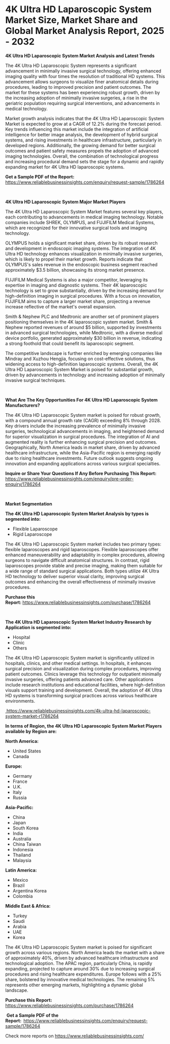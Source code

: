 <p><h1>4K Ultra HD Laparoscopic System Market Size, Market Share and Global Market Analysis Report, 2025 - 2032</h1></p><p><strong>4K Ultra HD Laparoscopic System Market Analysis and Latest Trends</strong></p>
<p><p>The 4K Ultra HD Laparoscopic System represents a significant advancement in minimally invasive surgical technology, offering enhanced imaging quality with four times the resolution of traditional HD systems. This advancement allows surgeons to visualize finer anatomical details during procedures, leading to improved precision and patient outcomes. The market for these systems has been experiencing robust growth, driven by the increasing adoption of minimally invasive surgeries, a rise in the geriatric population requiring surgical interventions, and advancements in medical technology.</p><p>Market growth analysis indicates that the 4K Ultra HD Laparoscopic System Market is expected to grow at a CAGR of 12.2% during the forecast period. Key trends influencing this market include the integration of artificial intelligence for better image analysis, the development of hybrid surgical systems, and rising investments in healthcare infrastructure, particularly in developed regions. Additionally, the growing demand for better surgical outcomes and patient safety measures propels the adoption of advanced imaging technologies. Overall, the combination of technological progress and increasing procedural demand sets the stage for a dynamic and rapidly expanding market for 4K Ultra HD laparoscopic systems.</p></p>
<p><strong>Get a Sample PDF of the Report:&nbsp;</strong> <a href="https://www.reliablebusinessinsights.com/enquiry/request-sample/1786264?utm_campaign=2768&utm_medium=2&utm_source=Github&utm_content=ia&utm_term=25032025&utm_id=4k-ultra-hd-laparoscopic-system">https://www.reliablebusinessinsights.com/enquiry/request-sample/1786264</a></p>
<p>&nbsp;</p>
<p><strong>4K Ultra HD Laparoscopic System Major Market Players</strong></p>
<p><p>The 4K Ultra HD Laparoscopic System Market features several key players, each contributing to advancements in medical imaging technology. Notable companies include SHREK, OLYMPUS, and FUJIFILM Medical Systems, which are recognized for their innovative surgical tools and imaging technology. </p><p>OLYMPUS holds a significant market share, driven by its robust research and development in endoscopic imaging systems. The integration of 4K Ultra HD technology enhances visualization in minimally invasive surgeries, which is likely to propel their market growth. Reports indicate that OLYMPUS's sales revenue in the endoscopic business segment reached approximately $3.5 billion, showcasing its strong market presence.</p><p>FUJIFILM Medical Systems is also a major competitor, leveraging its expertise in imaging and diagnostic systems. Their 4K laparoscopic technology is set to grow substantially, driven by the increasing demand for high-definition imaging in surgical procedures. With a focus on innovation, FUJIFILM aims to capture a larger market share, projecting a revenue increase reflective of the market's overall expansion.</p><p>Smith & Nephew PLC and Medtronic are another set of prominent players positioning themselves in the 4K laparoscopic system market. Smith & Nephew reported revenues of around $5 billion, supported by investments in advanced surgical technologies, while Medtronic, with a diverse medical device portfolio, generated approximately $30 billion in revenue, indicating a strong foothold that could benefit its laparoscopic segment.</p><p>The competitive landscape is further enriched by emerging companies like Mindray and Xuzhou Hengjia, focusing on cost-effective solutions, thus widening access to high-definition laparoscopic systems. Overall, the 4K Ultra HD Laparoscopic System Market is poised for substantial growth, driven by advancements in technology and increasing adoption of minimally invasive surgical techniques.</p></p>
<p>&nbsp;</p>
<p><strong>What Are The Key Opportunities For 4K Ultra HD Laparoscopic System Manufacturers?</strong></p>
<p><p>The 4K Ultra HD Laparoscopic System market is poised for robust growth, with a compound annual growth rate (CAGR) exceeding 8% through 2028. Key drivers include the increasing prevalence of minimally invasive surgeries, technological advancements in imaging, and heightened demand for superior visualization in surgical procedures. The integration of AI and augmented reality is further enhancing surgical precision and outcomes. Geographically, North America leads in market share, driven by advanced healthcare infrastructure, while the Asia-Pacific region is emerging rapidly due to rising healthcare investments. Future outlook suggests ongoing innovation and expanding applications across various surgical specialties.</p></p>
<p><strong>Inquire or Share Your Questions If Any Before Purchasing This Report:</strong> <a href="https://www.reliablebusinessinsights.com/enquiry/pre-order-enquiry/1786264?utm_campaign=2768&utm_medium=2&utm_source=Github&utm_content=ia&utm_term=25032025&utm_id=4k-ultra-hd-laparoscopic-system">https://www.reliablebusinessinsights.com/enquiry/pre-order-enquiry/1786264</a></p>
<p>&nbsp;</p>
<p><strong>Market Segmentation</strong></p>
<p><strong>The 4K Ultra HD Laparoscopic System Market Analysis by types is segmented into:</strong></p>
<p><ul><li>Flexible Laparoscope</li><li>Rigid Laparoscope</li></ul></p>
<p><p>The 4K Ultra HD Laparoscopic System market includes two primary types: flexible laparoscopes and rigid laparoscopes. Flexible laparoscopes offer enhanced maneuverability and adaptability in complex procedures, allowing surgeons to navigate difficult anatomical structures. In contrast, rigid laparoscopes provide stable and precise imaging, making them suitable for a wide range of standard surgical applications. Both types utilize 4K Ultra HD technology to deliver superior visual clarity, improving surgical outcomes and enhancing the overall effectiveness of minimally invasive procedures.</p></p>
<p><strong>Purchase this Report:&nbsp;</strong><a href="https://www.reliablebusinessinsights.com/purchase/1786264?utm_campaign=2768&utm_medium=2&utm_source=Github&utm_content=ia&utm_term=25032025&utm_id=4k-ultra-hd-laparoscopic-system">https://www.reliablebusinessinsights.com/purchase/1786264</a></p>
<p>&nbsp;</p>
<p><strong>The 4K Ultra HD Laparoscopic System Market Industry Research by Application is segmented into:</strong></p>
<p><ul><li>Hospital</li><li>Clinic</li><li>Others</li></ul></p>
<p><p>The 4K Ultra HD Laparoscopic System market is significantly utilized in hospitals, clinics, and other medical settings. In hospitals, it enhances surgical precision and visualization during complex procedures, improving patient outcomes. Clinics leverage this technology for outpatient minimally invasive surgeries, offering patients advanced care. Other applications include research institutions and educational facilities, where high-definition visuals support training and development. Overall, the adoption of 4K Ultra HD systems is transforming surgical practices across various healthcare environments.</p></p>
<p><a href="https://www.reliablebusinessinsights.com/4k-ultra-hd-laparoscopic-system-market-r1786264?utm_campaign=2768&utm_medium=2&utm_source=Github&utm_content=ia&utm_term=25032025&utm_id=4k-ultra-hd-laparoscopic-system">&nbsp;https://www.reliablebusinessinsights.com/4k-ultra-hd-laparoscopic-system-market-r1786264</a></p>
<p><strong>In terms of Region, the 4K Ultra HD Laparoscopic System Market Players available by Region are:</strong></p>
<p>
    <p> <strong> North America: </strong>
        <ul>
            <li>United States</li>
            <li>Canada</li>
        </ul>
        </p> 
    <p> <strong> Europe: </strong>
        <ul>
            <li>Germany</li>
            <li>France</li>
            <li>U.K.</li>
            <li>Italy</li>
            <li>Russia</li>
        </ul>
        </p> 
    <p> <strong> Asia-Pacific: </strong>
        <ul>
            <li>China</li>
            <li>Japan</li>
            <li>South Korea</li>
            <li>India</li>
            <li>Australia</li>
            <li>China Taiwan</li>
            <li>Indonesia</li>
            <li>Thailand</li>
            <li>Malaysia</li>
        </ul>
        </p> 
    <p> <strong> Latin America: </strong>
        <ul>
            <li>Mexico</li>
            <li>Brazil</li>
            <li>Argentina Korea</li>
            <li>Colombia</li>
        </ul>
        </p> 
    <p> <strong> Middle East & Africa: </strong>
        <ul>
            <li>Turkey</li>
            <li>Saudi</li>
            <li>Arabia</li>
            <li>UAE</li>
            <li>Korea</li>
        </ul>
    </p>
    </p>
<p><p>The 4K Ultra HD Laparoscopic System market is poised for significant growth across various regions. North America leads the market with a share of approximately 40%, driven by advanced healthcare infrastructure and technological adoption. The APAC region, particularly China, is rapidly expanding, projected to capture around 30% due to increasing surgical procedures and rising healthcare expenditures. Europe follows with a 25% share, bolstered by innovative medical technologies. The remaining 5% represents other emerging markets, highlighting a dynamic global landscape.</p></p>
<p><strong>Purchase this Report: </strong><a href="https://www.reliablebusinessinsights.com/purchase/1786264?utm_campaign=2768&utm_medium=2&utm_source=Github&utm_content=ia&utm_term=25032025&utm_id=4k-ultra-hd-laparoscopic-system">https://www.reliablebusinessinsights.com/purchase/1786264</a></p>
<p>&nbsp;<strong>Get a Sample PDF of the Report:&nbsp;&nbsp;</strong><a href="https://www.reliablebusinessinsights.com/enquiry/request-sample/1786264?utm_campaign=2768&utm_medium=2&utm_source=Github&utm_content=ia&utm_term=25032025&utm_id=4k-ultra-hd-laparoscopic-system">https://www.reliablebusinessinsights.com/enquiry/request-sample/1786264</a></p>
<p><strong></strong></p>
<p>Check more reports on <a href="https://www.reliablebusinessinsights.com/?utm_campaign=2768&utm_medium=2&utm_source=Github&utm_content=ia&utm_term=25032025&utm_id=4k-ultra-hd-laparoscopic-system">https://www.reliablebusinessinsights.com/</a></p>